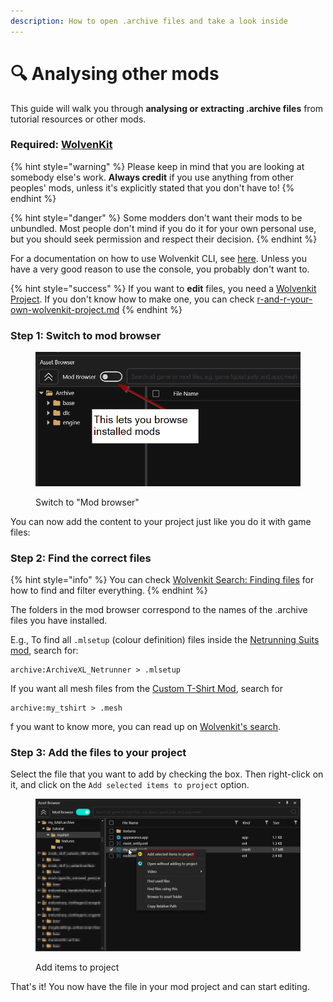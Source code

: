 ```yaml
---
description: How to open .archive files and take a look inside
---
```


# 🔍 Analysing other mods

This guide will walk you through **analysing or extracting .archive files** from tutorial resources or other mods.

### Required: [WolvenKit](https://github.com/WolvenKit/WolvenKit/releases)

{% hint style="warning" %}
Please keep in mind that you are looking at somebody else's work. **Always credit** if you use anything from other peoples' mods, unless it's explicitly stated that you don't have to!
{% endhint %}

{% hint style="danger" %}
Some modders don't want their mods to be unbundled. Most people don't mind if you do it for your own personal use, but you should seek permission and respect their decision.
{% endhint %}

For a documentation on how to use Wolvenkit CLI, see [here](../modding-guides/analysing-other-mods/legacy-analysing-other-mods-with-wolvenkit-console.md). Unless you have a very good reason to use the console, you probably don't want to.

{% hint style="success" %}
If you want to **edit** files, you need a [Wolvenkit Project](http://127.0.0.1:5000/s/-MP\_ozZVx2gRZUPXkd4r/wolvenkit-app/usage/wolvenkit-projects). If you don't know how to make one, you can check [r-and-r-your-own-wolvenkit-project.md](../modding-guides/items-equipment/recolours-and-refits/r-and-r-your-own-wolvenkit-project.md "mention")
{% endhint %}

### Step 1: Switch to mod browser

<figure><img src="../../.gitbook/assets/view_mods_with_wkit.png" alt=""><figcaption><p>Switch to "Mod browser"</p></figcaption></figure>

You can now add the content to your project just like you do it with game files:

### Step 2: Find the correct files

{% hint style="info" %}
You can check [Wolvenkit Search: Finding files](http://127.0.0.1:5000/s/-MP\_ozZVx2gRZUPXkd4r/wolvenkit-app/usage/wolvenkit-search-finding-files "mention") for how to find and filter everything.
{% endhint %}

The folders in the mod browser correspond to the names of the .archive files you have installed.&#x20;

E.g., To find all `.mlsetup` (colour definition) files inside the [Netrunning Suits mod](../modding-guides/items-equipment/recolours-and-refits/), search for:

```
archive:ArchiveXL_Netrunner > .mlsetup
```

If you want all mesh files from the [Custom T-Shirt Mod](../modding-guides/items-equipment/adding-new-items/), search for

```
archive:my_tshirt > .mesh
```

f you want to know more, you can read up on [Wolvenkit's search](http://127.0.0.1:5000/s/-MP\_ozZVx2gRZUPXkd4r/wolvenkit-app/usage/wolvenkit-search-finding-files).

### Step 3: Add the files to your project

Select the file that you want to add by checking the box. Then right-click on it, and click on the `Add selected items to project` option.

<figure><img src="../../.gitbook/assets/browsing_mods_add_to_project.png" alt=""><figcaption><p>Add items to project</p></figcaption></figure>



That's it! You now have the file in your mod project and can start editing.
